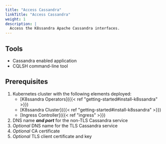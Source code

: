 ```yaml
---
title: "Access Cassandra"
linkTitle: "Access Cassandra"
weight: 1
description: |
  Access the K8ssandra Apache Cassandra interfaces.
---
```


## Tools

* Cassandra enabled application
* CQLSH command-line tool

## Prerequisites

1. Kubernetes cluster with the following elements deployed:
   * [K8ssandra Operators]({{< ref "getting-started#install-k8ssandra" >}})
   * [K8ssandra Cluster]({{< ref "getting-started#install-k8ssandra" >}})
   * [Ingress Controller]({{< ref "ingress" >}})
1. DNS name _**and port**_ for the non-TLS Cassandra service
1. _Optional_ DNS name for the TLS Cassandra service
1. _Optional_ CA certificate
1. _Optional_ TLS client certificate and key
